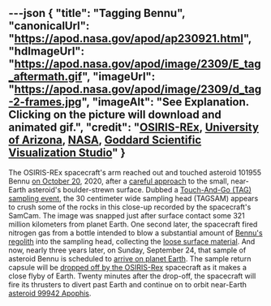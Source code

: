 ---json
{
  "title": "Tagging Bennu",
  "canonicalUrl": "https://apod.nasa.gov/apod/ap230921.html",
  "hdImageUrl": "https://apod.nasa.gov/apod/image/2309/E_tag_aftermath.gif",
  "imageUrl": "https://apod.nasa.gov/apod/image/2309/d_tag-2-frames.jpg",
  "imageAlt": "See Explanation. Clicking on the picture will download and animated gif.",
  "credit": "[OSIRIS-REx](https://www.nasa.gov/osiris-rex), [University of Arizona](https://osirisrex.arizona.edu/), [NASA](https://www.nasa.gov/), [Goddard Scientific Visualization Studio](https://svs.gsfc.nasa.gov/)"
}
---

The OSIRIS-REx spacecraft's arm reached out and touched asteroid 101955 Bennu [on October 20](https://youtu.be/xj0O-fLSV7c), 2020, after a [careful approach](https://apod.nasa.gov/apod/ap201012.html) to the small, near-Earth asteroid's boulder-strewn surface. Dubbed a [Touch-And-Go (TAG) sampling event](https://www.nasa.gov/feature/goddard/2020/osiris-rex-tags-surface-of-asteroid-bennu/), the 30 centimeter wide sampling head (TAGSAM) appears to crush some of the rocks in this close-up recorded by the spacecraft's SamCam. The image was snapped just after surface contact some 321 million kilometers from planet Earth. One second later, the spacecraft fired nitrogen gas from a bottle intended to blow a substantial amount of [Bennu's regolith](https://apod.nasa.gov/apod/ap200916.html) into the sampling head, collecting the [loose surface material](https://apod.nasa.gov/apod/image/2010/E_tag_aftermath.gif). And now, nearly three years later, on Sunday, September 24, that sample of asteroid Bennu is scheduled to [arrive on planet Earth](https://www.nasa.gov/press-release/nasa-completes-last-osiris-rex-test-before-asteroid-sample-delivery). The sample return capsule will be [dropped off by the OSIRIS-Rex](https://blogs.nasa.gov/osiris-rex/2023/09/08/heres-how-sept-24-asteroid-sample-delivery-will-work/) spacecraft as it makes a close flyby of Earth. Twenty minutes after the drop-off, the spacecraft will fire its thrusters to divert past Earth and continue on to orbit near-Earth [asteroid 99942 Apophis](https://solarsystem.nasa.gov/asteroids-comets-and-meteors/asteroids/apophis/in-depth/).
